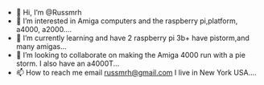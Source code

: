 - 👋 Hi, I’m @Russmrh
- 👀 I’m interested in Amiga computers and the raspberry pi,platform, a4000, a2000....
- 🌱 I’m currently learning and have 2 raspberry pi 3b+ have pistorm,and many amigas...
- 💞️ I’m looking to collaborate on making the Amiga 4000 run with a pie storm. I also have an a4000T...
- 📫 How to reach me email russmrh@gmail.com I live in New York USA....

<!---
Russmrh/Russmrh is a ✨ special ✨ repository because its `README.md` (this file) appears on your GitHub profile.
You can click the Preview link to take a look at your changes.
--->
